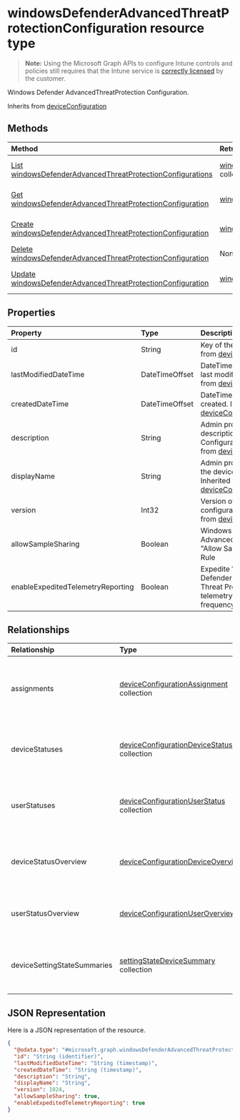 # windowsDefenderAdvancedThreatProtectionConfiguration resource type

> **Note:** Using the Microsoft Graph APIs to configure Intune controls and policies still requires that the Intune service is [correctly licensed](https://go.microsoft.com/fwlink/?linkid=839381) by the customer.

Windows Defender AdvancedThreatProtection Configuration.

Inherits from [deviceConfiguration](../resources/intune_deviceconfig_deviceconfiguration.md)

## Methods
|Method|Return Type|Description|
|:---|:---|:---|
|[List windowsDefenderAdvancedThreatProtectionConfigurations](../api/intune_deviceconfig_windowsdefenderadvancedthreatprotectionconfiguration_list.md)|[windowsDefenderAdvancedThreatProtectionConfiguration](../resources/intune_deviceconfig_windowsdefenderadvancedthreatprotectionconfiguration.md) collection|List properties and relationships of the [windowsDefenderAdvancedThreatProtectionConfiguration](../resources/intune_deviceconfig_windowsdefenderadvancedthreatprotectionconfiguration.md) objects.|
|[Get windowsDefenderAdvancedThreatProtectionConfiguration](../api/intune_deviceconfig_windowsdefenderadvancedthreatprotectionconfiguration_get.md)|[windowsDefenderAdvancedThreatProtectionConfiguration](../resources/intune_deviceconfig_windowsdefenderadvancedthreatprotectionconfiguration.md)|Read properties and relationships of the [windowsDefenderAdvancedThreatProtectionConfiguration](../resources/intune_deviceconfig_windowsdefenderadvancedthreatprotectionconfiguration.md) object.|
|[Create windowsDefenderAdvancedThreatProtectionConfiguration](../api/intune_deviceconfig_windowsdefenderadvancedthreatprotectionconfiguration_create.md)|[windowsDefenderAdvancedThreatProtectionConfiguration](../resources/intune_deviceconfig_windowsdefenderadvancedthreatprotectionconfiguration.md)|Create a new [windowsDefenderAdvancedThreatProtectionConfiguration](../resources/intune_deviceconfig_windowsdefenderadvancedthreatprotectionconfiguration.md) object.|
|[Delete windowsDefenderAdvancedThreatProtectionConfiguration](../api/intune_deviceconfig_windowsdefenderadvancedthreatprotectionconfiguration_delete.md)|None|Deletes a [windowsDefenderAdvancedThreatProtectionConfiguration](../resources/intune_deviceconfig_windowsdefenderadvancedthreatprotectionconfiguration.md).|
|[Update windowsDefenderAdvancedThreatProtectionConfiguration](../api/intune_deviceconfig_windowsdefenderadvancedthreatprotectionconfiguration_update.md)|[windowsDefenderAdvancedThreatProtectionConfiguration](../resources/intune_deviceconfig_windowsdefenderadvancedthreatprotectionconfiguration.md)|Update the properties of a [windowsDefenderAdvancedThreatProtectionConfiguration](../resources/intune_deviceconfig_windowsdefenderadvancedthreatprotectionconfiguration.md) object.|

## Properties
|Property|Type|Description|
|:---|:---|:---|
|id|String|Key of the entity. Inherited from [deviceConfiguration](../resources/intune_deviceconfig_deviceconfiguration.md)|
|lastModifiedDateTime|DateTimeOffset|DateTime the object was last modified. Inherited from [deviceConfiguration](../resources/intune_deviceconfig_deviceconfiguration.md)|
|createdDateTime|DateTimeOffset|DateTime the object was created. Inherited from [deviceConfiguration](../resources/intune_deviceconfig_deviceconfiguration.md)|
|description|String|Admin provided description of the Device Configuration. Inherited from [deviceConfiguration](../resources/intune_deviceconfig_deviceconfiguration.md)|
|displayName|String|Admin provided name of the device configuration. Inherited from [deviceConfiguration](../resources/intune_deviceconfig_deviceconfiguration.md)|
|version|Int32|Version of the device configuration. Inherited from [deviceConfiguration](../resources/intune_deviceconfig_deviceconfiguration.md)|
|allowSampleSharing|Boolean|Windows Defender AdvancedThreatProtection "Allow Sample Sharing" Rule|
|enableExpeditedTelemetryReporting|Boolean|Expedite Windows Defender Advanced Threat Protection telemetry reporting frequency.|

## Relationships
|Relationship|Type|Description|
|:---|:---|:---|
|assignments|[deviceConfigurationAssignment](../resources/intune_deviceconfig_deviceconfigurationassignment.md) collection|The list of assignments for the device configuration profile. Inherited from [deviceConfiguration](../resources/intune_deviceconfig_deviceconfiguration.md)|
|deviceStatuses|[deviceConfigurationDeviceStatus](../resources/intune_deviceconfig_deviceconfigurationdevicestatus.md) collection|Device configuration installation status by device. Inherited from [deviceConfiguration](../resources/intune_deviceconfig_deviceconfiguration.md)|
|userStatuses|[deviceConfigurationUserStatus](../resources/intune_deviceconfig_deviceconfigurationuserstatus.md) collection|Device configuration installation stauts by user. Inherited from [deviceConfiguration](../resources/intune_deviceconfig_deviceconfiguration.md)|
|deviceStatusOverview|[deviceConfigurationDeviceOverview](../resources/intune_deviceconfig_deviceconfigurationdeviceoverview.md)|Device Configuration devices status overview Inherited from [deviceConfiguration](../resources/intune_deviceconfig_deviceconfiguration.md)|
|userStatusOverview|[deviceConfigurationUserOverview](../resources/intune_deviceconfig_deviceconfigurationuseroverview.md)|Device Configuration users status overview Inherited from [deviceConfiguration](../resources/intune_deviceconfig_deviceconfiguration.md)|
|deviceSettingStateSummaries|[settingStateDeviceSummary](../resources/intune_deviceconfig_settingstatedevicesummary.md) collection|Device Configuration Setting State Device Summary Inherited from [deviceConfiguration](../resources/intune_deviceconfig_deviceconfiguration.md)|

## JSON Representation
Here is a JSON representation of the resource.
<!--{
  "blockType": "resource",
  "keyProperty": "id",
  "baseType": "microsoft.graph.deviceConfiguration",
  "@odata.type": "microsoft.graph.windowsDefenderAdvancedThreatProtectionConfiguration"
}-->
``` json
{
  "@odata.type": "#microsoft.graph.windowsDefenderAdvancedThreatProtectionConfiguration",
  "id": "String (identifier)",
  "lastModifiedDateTime": "String (timestamp)",
  "createdDateTime": "String (timestamp)",
  "description": "String",
  "displayName": "String",
  "version": 1024,
  "allowSampleSharing": true,
  "enableExpeditedTelemetryReporting": true
}
```



